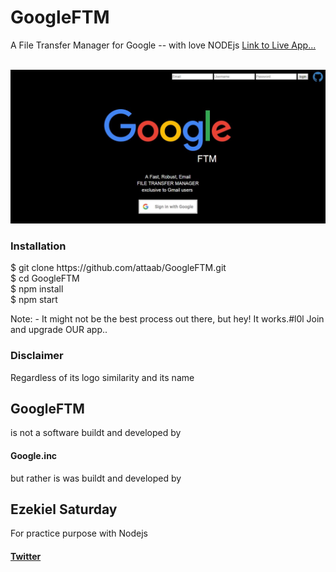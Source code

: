 # GoogleFTM
A File Transfer Manager for Google -- with love NODEjs
<a href="https://googleftm.herokuapp.com/" target="_blank" >Link to Live App...</a><br/><br/>

<img href="https://googleftm.herokuapp.com/" style='align-content: center;' src="./assets/img/googleFTM.jpg" width="888px">

<h3>Installation</h3>
$ git clone https://github.com/attaab/GoogleFTM.git<br>
$ cd GoogleFTM<br>
$ npm install<br>
$ npm start<br>




Note: -  It might not be the best process out there, but hey! It works.#l0l
Join and upgrade OUR app..

<h3>Disclaimer</h3>
Regardless of its logo similarity and its name <h2>GoogleFTM</h2>
is not a software buildt and developed by <h4>Google.inc</h4>but rather is was buildt and developed by <h2>Ezekiel Saturday</h2>For practice purpose with Nodejs

<h4><a href='https://twitter.com/codefingers'>Twitter</a></h4>
